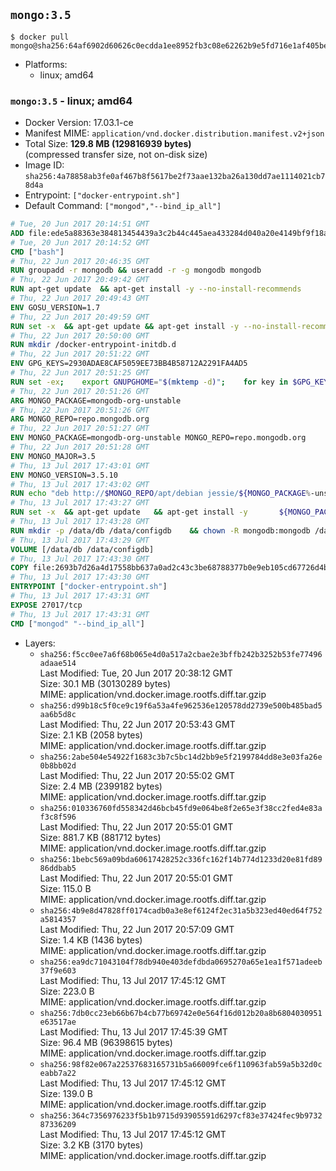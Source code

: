 ## `mongo:3.5`

```console
$ docker pull mongo@sha256:64af6902d60626c0ecdda1ee8952fb3c08e62262b9e5fd716e1af405be483185
```

-	Platforms:
	-	linux; amd64

### `mongo:3.5` - linux; amd64

-	Docker Version: 17.03.1-ce
-	Manifest MIME: `application/vnd.docker.distribution.manifest.v2+json`
-	Total Size: **129.8 MB (129816939 bytes)**  
	(compressed transfer size, not on-disk size)
-	Image ID: `sha256:4a78858ab3fe0af467b8f5617be2f73aae132ba26a130dd7ae1114021cb78d4a`
-	Entrypoint: `["docker-entrypoint.sh"]`
-	Default Command: `["mongod","--bind_ip_all"]`

```dockerfile
# Tue, 20 Jun 2017 20:14:51 GMT
ADD file:ede5a88363e384813454439a3c2b44c445aea433284d040a20e4149bf9f18a5c in / 
# Tue, 20 Jun 2017 20:14:52 GMT
CMD ["bash"]
# Thu, 22 Jun 2017 20:46:35 GMT
RUN groupadd -r mongodb && useradd -r -g mongodb mongodb
# Thu, 22 Jun 2017 20:49:42 GMT
RUN apt-get update 	&& apt-get install -y --no-install-recommends 		ca-certificates 		jq 		numactl 	&& rm -rf /var/lib/apt/lists/*
# Thu, 22 Jun 2017 20:49:43 GMT
ENV GOSU_VERSION=1.7
# Thu, 22 Jun 2017 20:49:59 GMT
RUN set -x 	&& apt-get update && apt-get install -y --no-install-recommends wget && rm -rf /var/lib/apt/lists/* 	&& wget -O /usr/local/bin/gosu "https://github.com/tianon/gosu/releases/download/$GOSU_VERSION/gosu-$(dpkg --print-architecture)" 	&& wget -O /usr/local/bin/gosu.asc "https://github.com/tianon/gosu/releases/download/$GOSU_VERSION/gosu-$(dpkg --print-architecture).asc" 	&& export GNUPGHOME="$(mktemp -d)" 	&& gpg --keyserver ha.pool.sks-keyservers.net --recv-keys B42F6819007F00F88E364FD4036A9C25BF357DD4 	&& gpg --batch --verify /usr/local/bin/gosu.asc /usr/local/bin/gosu 	&& rm -r "$GNUPGHOME" /usr/local/bin/gosu.asc 	&& chmod +x /usr/local/bin/gosu 	&& gosu nobody true 	&& apt-get purge -y --auto-remove wget
# Thu, 22 Jun 2017 20:50:00 GMT
RUN mkdir /docker-entrypoint-initdb.d
# Thu, 22 Jun 2017 20:51:22 GMT
ENV GPG_KEYS=2930ADAE8CAF5059EE73BB4B58712A2291FA4AD5
# Thu, 22 Jun 2017 20:51:25 GMT
RUN set -ex; 	export GNUPGHOME="$(mktemp -d)"; 	for key in $GPG_KEYS; do 		gpg --keyserver ha.pool.sks-keyservers.net --recv-keys "$key"; 	done; 	gpg --export $GPG_KEYS > /etc/apt/trusted.gpg.d/mongodb.gpg; 	rm -r "$GNUPGHOME"; 	apt-key list
# Thu, 22 Jun 2017 20:51:26 GMT
ARG MONGO_PACKAGE=mongodb-org-unstable
# Thu, 22 Jun 2017 20:51:26 GMT
ARG MONGO_REPO=repo.mongodb.org
# Thu, 22 Jun 2017 20:51:27 GMT
ENV MONGO_PACKAGE=mongodb-org-unstable MONGO_REPO=repo.mongodb.org
# Thu, 22 Jun 2017 20:51:28 GMT
ENV MONGO_MAJOR=3.5
# Thu, 13 Jul 2017 17:43:01 GMT
ENV MONGO_VERSION=3.5.10
# Thu, 13 Jul 2017 17:43:02 GMT
RUN echo "deb http://$MONGO_REPO/apt/debian jessie/${MONGO_PACKAGE%-unstable}/$MONGO_MAJOR main" | tee "/etc/apt/sources.list.d/${MONGO_PACKAGE%-unstable}.list"
# Thu, 13 Jul 2017 17:43:27 GMT
RUN set -x 	&& apt-get update 	&& apt-get install -y 		${MONGO_PACKAGE}=$MONGO_VERSION 		${MONGO_PACKAGE}-server=$MONGO_VERSION 		${MONGO_PACKAGE}-shell=$MONGO_VERSION 		${MONGO_PACKAGE}-mongos=$MONGO_VERSION 		${MONGO_PACKAGE}-tools=$MONGO_VERSION 	&& rm -rf /var/lib/apt/lists/* 	&& rm -rf /var/lib/mongodb 	&& mv /etc/mongod.conf /etc/mongod.conf.orig
# Thu, 13 Jul 2017 17:43:28 GMT
RUN mkdir -p /data/db /data/configdb 	&& chown -R mongodb:mongodb /data/db /data/configdb
# Thu, 13 Jul 2017 17:43:29 GMT
VOLUME [/data/db /data/configdb]
# Thu, 13 Jul 2017 17:43:30 GMT
COPY file:2693b7d26a4d17558bb637a0ad2c43c3be68788377b0e9eb105cd67726d4b645 in /usr/local/bin/ 
# Thu, 13 Jul 2017 17:43:30 GMT
ENTRYPOINT ["docker-entrypoint.sh"]
# Thu, 13 Jul 2017 17:43:31 GMT
EXPOSE 27017/tcp
# Thu, 13 Jul 2017 17:43:31 GMT
CMD ["mongod" "--bind_ip_all"]
```

-	Layers:
	-	`sha256:f5cc0ee7a6f68b065e4d0a517a2cbae2e3bffb242b3252b53fe77496adaae514`  
		Last Modified: Tue, 20 Jun 2017 20:38:12 GMT  
		Size: 30.1 MB (30130289 bytes)  
		MIME: application/vnd.docker.image.rootfs.diff.tar.gzip
	-	`sha256:d99b18c5f0ce9c19f6a53a4fe962536e120578dd2739e500b485bad5aa6b5d8c`  
		Last Modified: Thu, 22 Jun 2017 20:53:43 GMT  
		Size: 2.1 KB (2058 bytes)  
		MIME: application/vnd.docker.image.rootfs.diff.tar.gzip
	-	`sha256:2abe504e54922f1683c3b7c5bc14d2bb9e5f2199784dd8e3e03fa26e0b8bb02d`  
		Last Modified: Thu, 22 Jun 2017 20:55:02 GMT  
		Size: 2.4 MB (2399182 bytes)  
		MIME: application/vnd.docker.image.rootfs.diff.tar.gzip
	-	`sha256:010336760fd558342d46bcb45fd9e064be8f2e65e3f38cc2fed4e83af3c8f596`  
		Last Modified: Thu, 22 Jun 2017 20:55:01 GMT  
		Size: 881.7 KB (881712 bytes)  
		MIME: application/vnd.docker.image.rootfs.diff.tar.gzip
	-	`sha256:1bebc569a09bda60617428252c336fc162f14b774d1233d20e81fd8986ddbab5`  
		Last Modified: Thu, 22 Jun 2017 20:55:01 GMT  
		Size: 115.0 B  
		MIME: application/vnd.docker.image.rootfs.diff.tar.gzip
	-	`sha256:4b9e8d47828ff0174cadb0a3e8ef6124f2ec31a5b323ed40ed64f752a5814357`  
		Last Modified: Thu, 22 Jun 2017 20:57:09 GMT  
		Size: 1.4 KB (1436 bytes)  
		MIME: application/vnd.docker.image.rootfs.diff.tar.gzip
	-	`sha256:ea9dc71043104f78db940e403defdbda0695270a65e1ea1f571adeeb37f9e603`  
		Last Modified: Thu, 13 Jul 2017 17:45:12 GMT  
		Size: 223.0 B  
		MIME: application/vnd.docker.image.rootfs.diff.tar.gzip
	-	`sha256:7db0cc23eb66b67b4cb77b69742e0e564f16d012b20a8b6804030951e63517ae`  
		Last Modified: Thu, 13 Jul 2017 17:45:39 GMT  
		Size: 96.4 MB (96398615 bytes)  
		MIME: application/vnd.docker.image.rootfs.diff.tar.gzip
	-	`sha256:98f82e067a22537683165731b5a66009fce6f110963fab59a5b32d0ceabb7a22`  
		Last Modified: Thu, 13 Jul 2017 17:45:12 GMT  
		Size: 139.0 B  
		MIME: application/vnd.docker.image.rootfs.diff.tar.gzip
	-	`sha256:364c7356976233f5b1b9715d93905591d6297cf83e37424fec9b973287336209`  
		Last Modified: Thu, 13 Jul 2017 17:45:12 GMT  
		Size: 3.2 KB (3170 bytes)  
		MIME: application/vnd.docker.image.rootfs.diff.tar.gzip
